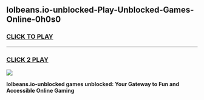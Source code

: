 
## lolbeans.io-unblocked-Play-Unblocked-Games-Online-0h0s0
<h3>
<a href="https://premium76.site?title=lolbeans.io-unblocked&ref=25A">CLICK TO PLAY</a></h3>
<hr>

<h3>
<a href="https://premium76.site?title=lolbeans.io-unblocked&ref=25A">CLICK 2 PLAY</a>
  
</h3>

<a href="https://premium76.site?title=lolbeans.io-unblocked&ref=25A"><img src="https://clearcache.store/games.png"></a>


**lolbeans.io-unblocked games unblocked: Your Gateway to Fun and Accessible Online Gaming**
